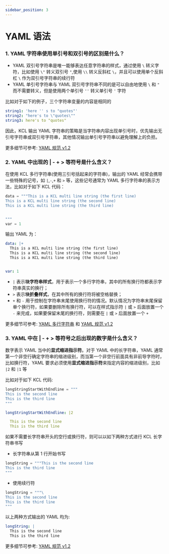 ```yaml
---
sidebar_position: 3
---
```


# YAML 语法

### 1. YAML 字符串使用单引号和双引号的区别是什么？

- YAML 双引号字符串是唯一能够表达任意字符串的样式，通过使用 `\` 转义字符，比如使用 `\"` 转义双引号 `"`,使用 `\\` 转义反斜杠 `\`，并且可以使用单个反斜杠 `\` 作为双引号字符串的续行符
- YAML 单引号字符串与 YAML 双引号字符串不同的是可以自由地使用 `\` 和 `"` 而不需要转义，但是使用两个单引号 `''` 转义单引号 `'` 字符

比如对于如下的例子，三个字符串变量的内容是相同的

```yaml
string1: 'here '' s to "quotes"'
string2: "here's to \"quotes\""
string3: here's to "quotes"
```

因此，KCL 输出 YAML 字符串的策略是当字符串内容出现单引号时，优先输出无引号字符串或双引号字符串，其他情况输出单引号字符串以避免理解上的负担。

更多细节可参考: [YAML 规范 v1.2](https://yaml.org/spec/1.2.1/)

### 2. YAML 中出现的 | - + > 等符号是什么含义？

在使用 KCL 多行字符串(使用三引号括起来的字符串)，输出的 YAML 经常会携带一些特殊的记号，如 `|`,`-`,`+` 和 `>` 等，这些记号通常为 YAML 多行字符串的表示方法，比如对于如下 KCL 代码：

```python
data = """This is a KCL multi line string (the first line)
This is a KCL multi line string (the second line)
This is a KCL multi line string (the third line)


"""
var = 1
```

输出 YAML 为：

```yaml
data: |+
  This is a KCL multi line string (the first line)
  This is a KCL multi line string (the second line)
  This is a KCL multi line string (the third line)


var: 1
```

- `|` 表示**块字符串样式**，用于表示一个多行字符串，其中的所有换行符都表示字符串真实的换行；
- `>` 表示**块折叠样式**，在其中所有的换行符将被空格替换；
- `+` 和 `-` 用于控制在字符串末尾使用换行符的情况。默认情况为字符串末尾保留单个换行符，如果要删除所有换行符，可以在样式指示符 `|` 或 `>` 后面放置一个 `-` 来完成，如果要保留末尾的换行符，则需要在 `|` 或 `>` 后面放置一个 `+`

更多细节可参考: [YAML 多行字符串](https://yaml-multiline.info/) 和 [YAML 规范 v1.2](https://yaml.org/spec/1.2.1/)

### 3. YAML 中在 | - + > 等符号之后出现的数字是什么含义？

数字表示 YAML 当中的**显式缩进指示符**。对于 YAML 中的长字符串，YAML 通常第一个非空行确定字符串的缩进级别，而当第一个非空行前面具有非前导字符时，比如换行符，YAML 要求必须使用**显式缩进指示符**来指定内容的缩进级别，比如 `|2` 和 `|1` 等

比如对于如下 KCL 代码:

```python
longStringStartWithEndline = """
This is the second line
This is the third line
"""

```

```yaml
longStringStartWithEndline: |2

  This is the second line
  This is the third line
```

如果不需要长字符串开头的空行或换行符，则可以以如下两种方式进行 KCL 长字符串书写

- 长字符串从第 1 行开始书写

```python
longString = """This is the second line
This is the third line
"""
```

- 使用续行符

```python
longString = """\
This is the second line
This is the third line
"""
```

以上两种方式输出的 YAML 均为:

```yaml
longString: |
  This is the second line
  This is the third line
```

更多细节可参考: [YAML 规范 v1.2](https://yaml.org/spec/1.2.1/)
